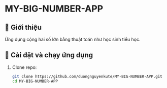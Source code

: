 # MY-BIG-NUMBER-APP

## 📌 Giới thiệu
Ứng dụng cộng hai số lớn bằng thuật toán như học sinh tiểu học.

## 🚀 Cài đặt và chạy ứng dụng
1. Clone repo:
   ```sh
   git clone https://github.com/duongnguyenkute/MY-BIG-NUMBER-APP.git
   cd MY-BIG-NUMBER-APP

